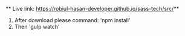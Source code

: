 ** Live link: https://robiul-hasan-developer.github.io/sass-tech/src/**

1. After download please command: 'npm install'
2. Then 'gulp watch'
